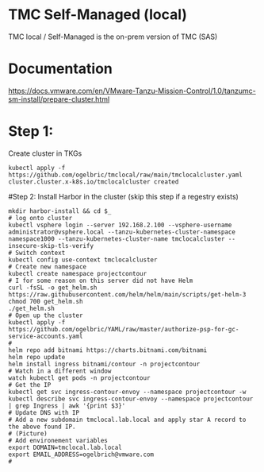 # TMC Self-Managed (local)
TMC local / Self-Managed is the on-prem version of TMC (SAS)

# Documentation
https://docs.vmware.com/en/VMware-Tanzu-Mission-Control/1.0/tanzumc-sm-install/prepare-cluster.html

# Step 1: 
Create cluster in TKGs

```
kubectl apply -f https://github.com/ogelbric/tmclocal/raw/main/tmclocalcluster.yaml 
cluster.cluster.x-k8s.io/tmclocalcluster created
```

#Step 2:
Install Harbor in the cluster (skip this step if a regestry exists) 

```
mkdir harbor-install && cd $_
# log onto cluster
kubectl vsphere login --server 192.168.2.100 --vsphere-username administrator@vsphere.local --tanzu-kubernetes-cluster-namespace  namespace1000 --tanzu-kubernetes-cluster-name tmclocalcluster --insecure-skip-tls-verify
# Switch context
kubectl config use-context tmclocalcluster
# Create new namespace
kubectl create namespace projectcontour
# I for some reason on this server did not have Helm
curl -fsSL -o get_helm.sh https://raw.githubusercontent.com/helm/helm/main/scripts/get-helm-3
chmod 700 get_helm.sh
./get_helm.sh
# Open up the cluster
kubectl apply -f https://github.com/ogelbric/YAML/raw/master/authorize-psp-for-gc-service-accounts.yaml
#
helm repo add bitnami https://charts.bitnami.com/bitnami
helm repo update
helm install ingress bitnami/contour -n projectcontour
# Watch in a different window
watch kubectl get pods -n projectcontour
# Get the IP
kubectl get svc ingress-contour-envoy --namespace projectcontour -w
kubectl describe svc ingress-contour-envoy --namespace projectcontour | grep Ingress | awk '{print $3}'
# Update DNS with IP
# Add a new subdomain tmclocal.lab.local and apply star A record to the above found IP.
# (Picture)
# Add environement variables
export DOMAIN=tmclocal.lab.local
export EMAIL_ADDRESS=ogelbrich@vmware.com
#

